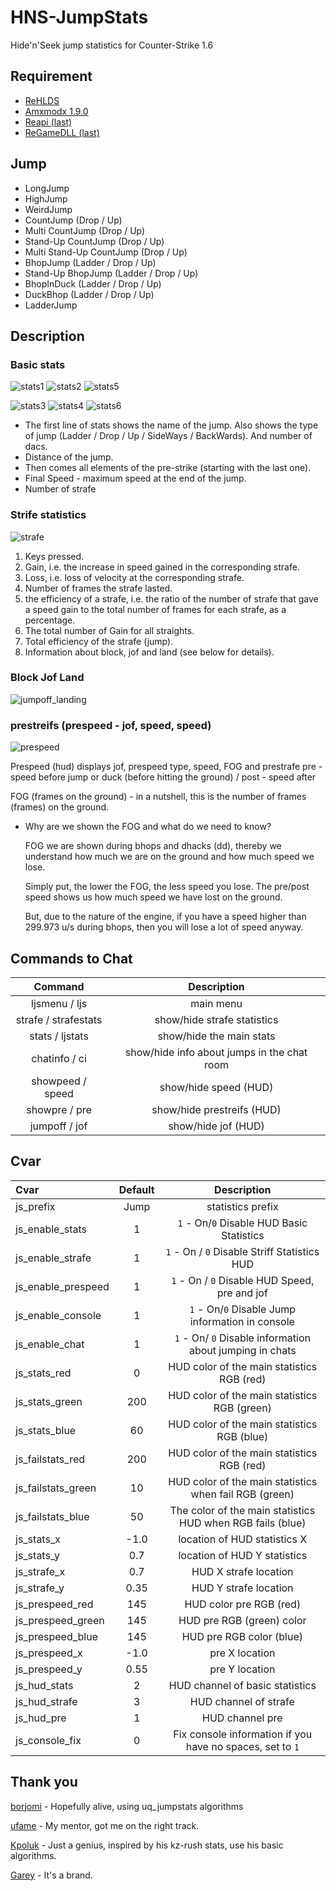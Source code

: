 # HNS-JumpStats

Hide'n'Seek jump statistics for Counter-Strike 1.6

## Requirement
- [ReHLDS](https://dev-cs.ru/resources/64/)
- [Amxmodx 1.9.0](https://dev-cs.ru/resources/405/)
- [Reapi (last)](https://dev-cs.ru/resources/73/updates)
- [ReGameDLL (last)](https://dev-cs.ru/resources/67/updates)

## Jump
- LongJump
- HighJump
- WeirdJump
- CountJump (Drop / Up)
- Multi CountJump (Drop / Up)
- Stand-Up CountJump (Drop / Up)
- Multi Stand-Up CountJump (Drop / Up)
- BhopJump (Ladder / Drop / Up)
- Stand-Up BhopJump (Ladder / Drop / Up)
- BhopInDuck (Ladder / Drop / Up)
- DuckBhop (Ladder / Drop / Up)
- LadderJump

## Description

### Basic stats
![stats1](https://github.com/WessTorn/HNS-JumpStats/assets/63194135/ef21fd88-a348-42d9-99ec-1588e196bdb4) ![stats2](https://github.com/WessTorn/HNS-JumpStats/assets/63194135/b69af4f2-1ef6-4c19-934a-1f963b7750d9) ![stats5](https://github.com/WessTorn/HNS-JumpStats/assets/63194135/3532d455-5ded-4d3c-8233-bc7b1be9b12d)

![stats3](https://github.com/WessTorn/HNS-JumpStats/assets/63194135/97c7b379-874d-4adb-97a2-03164eac9bc6) ![stats4](https://github.com/WessTorn/HNS-JumpStats/assets/63194135/df1b2208-9d1c-4863-add3-941b1c4f5114) ![stats6](https://github.com/WessTorn/HNS-JumpStats/assets/63194135/fb2b9f98-790e-476e-86d1-3cdd3f67ad66)

- The first line of stats shows the name of the jump. Also shows the type of jump (Ladder / Drop / Up / SideWays / BackWards). And number of dacs.
- Distance of the jump.
- Then comes all elements of the pre-strike (starting with the last one).
- Final Speed - maximum speed at the end of the jump.
- Number of strafe

### Strife statistics

![strafe](https://github.com/WessTorn/HNS-JumpStats/assets/63194135/8591efa7-1a42-4612-abc9-228dc188ed00)

1. Keys pressed.
2. Gain, i.e. the increase in speed gained in the corresponding strafe.
3. Loss, i.e. loss of velocity at the corresponding strafe.
4. Number of frames the strafe lasted.
5. the efficiency of a strafe, i.e. the ratio of the number of strafe that gave a speed gain to the total number of frames for each strafe, as a percentage.
6. The total number of Gain for all straights.
7. Total efficiency of the strafe (jump).
8. Information about block, jof and land (see below for details).

### Block Jof Land

![jumpoff_landing](https://github.com/WessTorn/HNS-JumpStats/assets/63194135/d25817ff-0239-4864-904c-9a331d895cd5)

### prestreifs (prespeed - jof, speed, speed)

![prespeed](https://github.com/WessTorn/HNS-JumpStats/assets/63194135/ee3d850a-7739-480d-b9c1-8ac023ad5666)

Prespeed (hud) displays jof, prespeed type, speed, FOG and prestrafe pre - speed before jump or duck (before hitting the ground) / post - speed after

FOG (frames on the ground) - in a nutshell, this is the number of frames (frames) on the ground.
- Why are we shown the FOG and what do we need to know?

  FOG we are shown during bhops and dhacks (dd), thereby we understand how much we are on the ground and how much speed we lose.

  Simply put, the lower the FOG, the less speed you lose. The pre/post speed shows us how much speed we have lost on the ground.

  But, due to the nature of the engine, if you have a speed higher than 299.973 u/s during bhops, then you will lose a lot of speed anyway.

## Commands to Chat
| Command | Description |
| :-: | :-: |
| ljsmenu / ljs | main menu
| strafe / strafestats | show/hide strafe statistics |
| stats / ljstats | show/hide the main stats |
| chatinfo / ci | show/hide info about jumps in the chat room |
| showpeed / speed | show/hide speed (HUD)
| showpre / pre | show/hide prestreifs (HUD) |
| jumpoff / jof | show/hide jof (HUD) |

## Cvar

| Cvar | Default | Description |
| :------------------- | :--------: | :--------: |
| js_prefix | Jump | statistics prefix |
| js_enable_stats | 1 | `1` - On/`0` Disable HUD Basic Statistics |
| js_enable_strafe | 1 | `1` - On / `0` Disable Striff Statistics HUD|
| js_enable_prespeed | 1 | `1` - On / `0` Disable HUD Speed, pre and jof |
| js_enable_console | 1 | `1` - On/`0` Disable Jump information in console |
| js_enable_chat | 1 | `1` - On/ `0` Disable information about jumping in chats |
| js_stats_red | 0 | HUD color of the main statistics RGB (red) |
| js_stats_green | 200 | HUD color of the main statistics RGB (green) |
| js_stats_blue | 60 | HUD color of the main statistics RGB (blue)
| js_failstats_red | 200 | HUD color of the main statistics RGB (red)
| js_failstats_green | 10 | HUD color of the main statistics when fail RGB (green)
| js_failstats_blue | 50 | The color of the main statistics HUD when RGB fails (blue)
| js_stats_x | -1.0 | location of HUD statistics X
| js_stats_y | 0.7 | location of HUD Y statistics |
| js_strafe_x | 0.7 | HUD X strafe location
| js_strafe_y | 0.35 | HUD Y strafe location
| js_prespeed_red | 145 | HUD color pre RGB (red) |
| js_prespeed_green | 145 | HUD pre RGB (green) color |
| js_prespeed_blue | 145 | HUD pre RGB color (blue) |
| js_prespeed_x | -1.0 | pre X location
| js_prespeed_y | 0.55 | pre Y location |
| js_hud_stats | 2 | HUD channel of basic statistics |
| js_hud_strafe | 3 | HUD channel of strafe |
| js_hud_pre | 1 | HUD channel pre |
| js_console_fix | 0 | Fix console information if you have no spaces, set to `1` |

## Thank you ##

[borjomi](https://forums.alliedmods.net/showthread.php?t=141586) - Hopefully alive, using uq_jumpstats algorithms

[ufame](https://github.com/ufame) - My mentor, got me on the right track.

[Kpoluk](https://github.com/Kpoluk) - Just a genius, inspired by his kz-rush stats, use his basic algorithms.

[Garey](https://github.com/Garey27) - It's a brand.